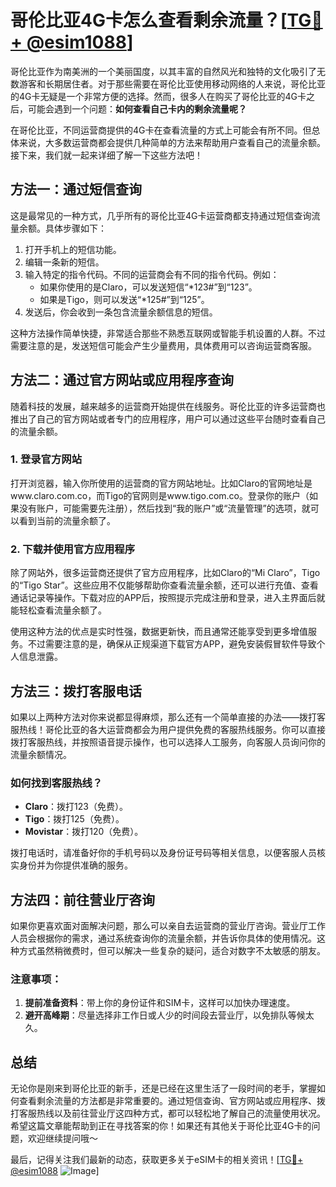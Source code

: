 # 哥伦比亚4G卡怎么查看剩余流量？[[TG💪+ @esim1088](https://t.me/s/esim1088)]

哥伦比亚作为南美洲的一个美丽国度，以其丰富的自然风光和独特的文化吸引了无数游客和长期居住者。对于那些需要在哥伦比亚使用移动网络的人来说，哥伦比亚的4G卡无疑是一个非常方便的选择。然而，很多人在购买了哥伦比亚的4G卡之后，可能会遇到一个问题：**如何查看自己卡内的剩余流量呢？**

在哥伦比亚，不同运营商提供的4G卡在查看流量的方式上可能会有所不同。但总体来说，大多数运营商都会提供几种简单的方法来帮助用户查看自己的流量余额。接下来，我们就一起来详细了解一下这些方法吧！

## 方法一：通过短信查询

这是最常见的一种方式，几乎所有的哥伦比亚4G卡运营商都支持通过短信查询流量余额。具体步骤如下：

1. 打开手机上的短信功能。
2. 编辑一条新的短信。
3. 输入特定的指令代码。不同的运营商会有不同的指令代码。例如：
   - 如果你使用的是Claro，可以发送短信“*123#”到“123”。
   - 如果是Tigo，则可以发送“*125#”到“125”。
4. 发送后，你会收到一条包含流量余额信息的短信。

这种方法操作简单快捷，非常适合那些不熟悉互联网或智能手机设置的人群。不过需要注意的是，发送短信可能会产生少量费用，具体费用可以咨询运营商客服。

## 方法二：通过官方网站或应用程序查询

随着科技的发展，越来越多的运营商开始提供在线服务。哥伦比亚的许多运营商也推出了自己的官方网站或者专门的应用程序，用户可以通过这些平台随时查看自己的流量余额。

### 1. 登录官方网站

打开浏览器，输入你所使用的运营商的官方网站地址。比如Claro的官网地址是www.claro.com.co，而Tigo的官网则是www.tigo.com.co。登录你的账户（如果没有账户，可能需要先注册），然后找到“我的账户”或“流量管理”的选项，就可以看到当前的流量余额了。

### 2. 下载并使用官方应用程序

除了网站外，很多运营商还提供了官方应用程序，比如Claro的“Mi Claro”，Tigo的“Tigo Star”。这些应用不仅能够帮助你查看流量余额，还可以进行充值、查看通话记录等操作。下载对应的APP后，按照提示完成注册和登录，进入主界面后就能轻松查看流量余额了。

使用这种方法的优点是实时性强，数据更新快，而且通常还能享受到更多增值服务。不过需要注意的是，确保从正规渠道下载官方APP，避免安装假冒软件导致个人信息泄露。

## 方法三：拨打客服电话

如果以上两种方法对你来说都显得麻烦，那么还有一个简单直接的办法——拨打客服热线！哥伦比亚的各大运营商都会为用户提供免费的客服热线服务。你可以直接拨打客服热线，并按照语音提示操作，也可以选择人工服务，向客服人员询问你的流量余额情况。

### 如何找到客服热线？

- **Claro**：拨打123（免费）。
- **Tigo**：拨打125（免费）。
- **Movistar**：拨打120（免费）。

拨打电话时，请准备好你的手机号码以及身份证号码等相关信息，以便客服人员核实身份并为你提供准确的服务。

## 方法四：前往营业厅咨询

如果你更喜欢面对面解决问题，那么可以亲自去运营商的营业厅咨询。营业厅工作人员会根据你的需求，通过系统查询你的流量余额，并告诉你具体的使用情况。这种方式虽然稍微费时，但可以解决一些复杂的疑问，适合对数字不太敏感的朋友。

### 注意事项：

1. **提前准备资料**：带上你的身份证件和SIM卡，这样可以加快办理速度。
2. **避开高峰期**：尽量选择非工作日或人少的时间段去营业厅，以免排队等候太久。

## 总结

无论你是刚来到哥伦比亚的新手，还是已经在这里生活了一段时间的老手，掌握如何查看剩余流量的方法都是非常重要的。通过短信查询、官方网站或应用程序、拨打客服热线以及前往营业厅这四种方式，都可以轻松地了解自己的流量使用状况。希望这篇文章能帮助到正在寻找答案的你！如果还有其他关于哥伦比亚4G卡的问题，欢迎继续提问哦～

最后，记得关注我们最新的动态，获取更多关于eSIM卡的相关资讯！[[TG💪+ @esim1088](https://t.me/s/esim1088) ![Image](https://i.postimg.cc/4NQfJmqS/Snipaste-2025-05-13-00-14-12.png)]